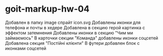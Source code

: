 # goit-markup-hw-04
Добавлен в папку image спрайт icon.svg
Добавлены иконки для телефона и почты в хедере
Добавлена в секцию герой картинка с эффектом затемнения
Добавлены иконки в секцию "Чим ми займаємось"
В карточки секции "Команда" добавлены иконки соцсетей
Добавлена секция "Постійні клієнти"
В футери добавлен блок с иконками соцсетей 
